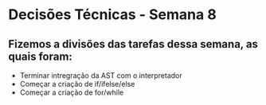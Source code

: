 # Decisões Técnicas - Semana 8

## Fizemos a divisões das tarefas dessa semana, as quais foram:
- Terminar intregração da AST com o interpretador
- Começar a criação de if/ifelse/else
- Começar a criação de for/while

